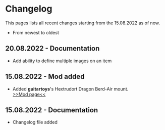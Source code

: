# Changelog

This pages lists all recent changes starting from the 15.08.2022 as of now.

* From newest to oldest

## 20.08.2022 - Documentation
- Add ability to define multiple images on an item

## 15.08.2022 - Mod added
- Added **guitartoys**'s Hextrudort Dragon Berd-Air mount.  
[>>Mod page<<](https://docs.hevort.com/#/pages/mods/mods?id=a-hextrudort-dragon-berd-air-mount)

## 15.08.2022 - Documentation
- Changelog file added
